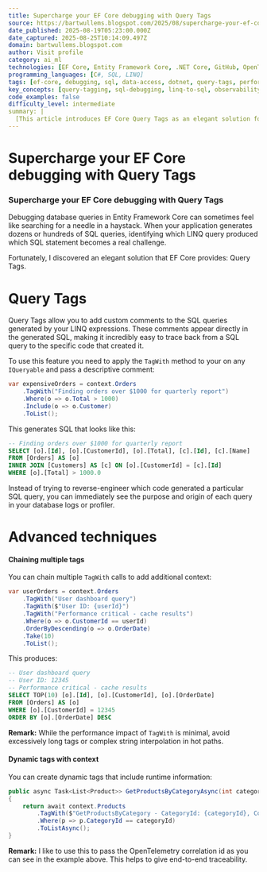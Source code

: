 ```yaml
---
title: Supercharge your EF Core debugging with Query Tags
source: https://bartwullems.blogspot.com/2025/08/supercharge-your-ef-core-debugging-with.html?utm_source=bonobopress&utm_medium=newsletter&utm_campaign=2112
date_published: 2025-08-19T05:23:00.000Z
date_captured: 2025-08-25T10:14:09.497Z
domain: bartwullems.blogspot.com
author: Visit profile
category: ai_ml
technologies: [EF Core, Entity Framework Core, .NET Core, GitHub, OpenTelemetry]
programming_languages: [C#, SQL, LINQ]
tags: [ef-core, debugging, sql, data-access, dotnet, query-tags, performance, tracing, linq, observability]
key_concepts: [query-tagging, sql-debugging, linq-to-sql, observability, correlation-id, query-optimization, database-profiling]
code_examples: false
difficulty_level: intermediate
summary: |
  [This article introduces EF Core Query Tags as an elegant solution for debugging database queries. When an application generates numerous SQL statements, Query Tags allow developers to embed custom comments directly into the generated SQL, making it easy to trace a SQL query back to its originating LINQ expression. The post demonstrates basic usage with the `TagWith` method, advanced techniques like chaining multiple tags, and dynamic tags incorporating runtime information such as a correlation ID for end-to-end traceability. While the performance impact is minimal, the author advises against excessively long or complex dynamic tags in performance-critical paths. This feature significantly simplifies the process of identifying and understanding specific queries within a complex application.]
---
```

# Supercharge your EF Core debugging with Query Tags

### Supercharge your EF Core debugging with Query Tags

Debugging database queries in Entity Framework Core can sometimes feel like searching for a needle in a haystack. When your application generates dozens or hundreds of SQL queries, identifying which LINQ query produced which SQL statement becomes a real challenge.

Fortunately, I discovered an elegant solution that EF Core provides: Query Tags.

# Query Tags

Query Tags allow you to add custom comments to the SQL queries generated by your LINQ expressions. These comments appear directly in the generated SQL, making it incredibly easy to trace back from a SQL query to the specific code that created it.

To use this feature you need to apply the `TagWith` method to your on any `IQueryable` and pass a descriptive comment:

```csharp
var expensiveOrders = context.Orders
    .TagWith("Finding orders over $1000 for quarterly report")
    .Where(o => o.Total > 1000)
    .Include(o => o.Customer)
    .ToList();
```

This generates SQL that looks like this:

```sql
-- Finding orders over $1000 for quarterly report
SELECT [o].[Id], [o].[CustomerId], [o].[Total], [c].[Id], [c].[Name]
FROM [Orders] AS [o]
INNER JOIN [Customers] AS [c] ON [o].[CustomerId] = [c].[Id]
WHERE [o].[Total] > 1000.0
```

Instead of trying to reverse-engineer which code generated a particular SQL query, you can immediately see the purpose and origin of each query in your database logs or profiler.

# Advanced techniques

#### Chaining multiple tags

You can chain multiple `TagWith` calls to add additional context:

```csharp
var userOrders = context.Orders
    .TagWith("User dashboard query")
    .TagWith($"User ID: {userId}")
    .TagWith("Performance critical - cache results")
    .Where(o => o.CustomerId == userId)
    .OrderByDescending(o => o.OrderDate)
    .Take(10)
    .ToList();
```

This produces:

```sql
-- User dashboard query
-- User ID: 12345
-- Performance critical - cache results
SELECT TOP(10) [o].[Id], [o].[CustomerId], [o].[OrderDate]
FROM [Orders] AS [o]
WHERE [o].[CustomerId] = 12345
ORDER BY [o].[OrderDate] DESC
```

**Remark:** While the performance impact of `TagWith` is minimal, avoid excessively long tags or complex string interpolation in hot paths.

#### Dynamic tags with context

You can create dynamic tags that include runtime information:

```csharp
public async Task<List<Product>> GetProductsByCategoryAsync(int categoryId, string correlationId)
{
    return await context.Products
        .TagWith($"GetProductsByCategory - CategoryId: {categoryId}, CorrelationId: {correlationId}")
        .Where(p => p.CategoryId == categoryId)
        .ToListAsync();
}
```

**Remark:** I like to use this to pass the OpenTelemetry correlation id as you can see in the example above. This helps to give end-to-end traceability.